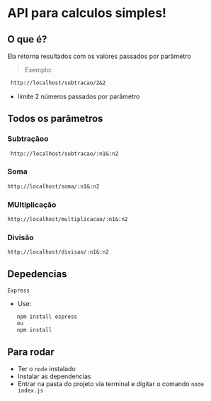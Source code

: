 # API para calculos simples!

## O que é?

Ela retorna resultados com os valores passados por parâmetro
> Exemplo: 
```md
 http://localhost/subtracao/2&2
 ```
* limite 2 números passados por parâmetro

## Todos os parâmetros
### Subtraçãoo
```md
 http://localhost/subtracao/:n1&:n2
 ```
### Soma
 ```md
 http://localhost/soma/:n1&:n2
 ```
### MUltiplicação
 ```md
 http://localhost/multiplicacao/:n1&:n2
 ```
 ### Divisão
 ```md
 http://localhost/divisao/:n1&:n2
 ```
 ## Depedencias

 `Express` 
 * Use: 
 ```md
    npm install espress
    ou
    npm install
 ```
 ## Para rodar

- Ter o `node` instalado
- Instalar as dependencias 
- Entrar na pasta do projeto via terminal e digitar o comando `node index.js`
 
 
